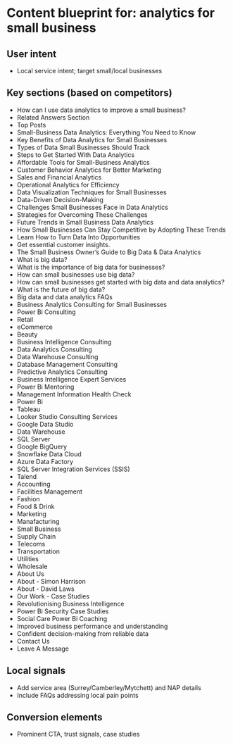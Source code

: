 # Content blueprint for: analytics for small business

## User intent
- Local service intent; target small/local businesses

## Key sections (based on competitors)
- How can I use data analytics to improve a small business?
- Related Answers Section
- Top Posts
- Small-Business Data Analytics: Everything You Need to Know
- Key Benefits of Data Analytics for Small Businesses
- Types of Data Small Businesses Should Track
- Steps to Get Started With Data Analytics
- Affordable Tools for Small-Business Analytics
- Customer Behavior Analytics for Better Marketing
- Sales and Financial Analytics
- Operational Analytics for Efficiency
- Data Visualization Techniques for Small Businesses
- Data-Driven Decision-Making
- Challenges Small Businesses Face in Data Analytics
- Strategies for Overcoming These Challenges
- Future Trends in Small Business Data Analytics
- How Small Businesses Can Stay Competitive by Adopting These Trends
- Learn How to Turn Data Into Opportunities
- Get essential customer insights.
- The Small Business Owner’s Guide to Big Data & Data Analytics
- What is big data?
- What is the importance of big data for businesses?
- How can small businesses use big data?
- How can small businesses get started with big data and data analytics?
- What is the future of big data?
- Big data and data analytics FAQs
- Business Analytics Consulting for Small Businesses
- Power Bi Consulting
- Retail
- eCommerce
- Beauty
- Business Intelligence Consulting
- Data Analytics Consulting
- Data Warehouse Consulting
- Database Management Consulting
- Predictive Analytics Consulting
- Business Intelligence Expert Services
- Power Bi Mentoring
- Management Information Health Check
- Power Bi
- Tableau
- Looker Studio Consulting Services
- Google Data Studio
- Data Warehouse
- SQL Server
- Google BigQuery
- Snowflake Data Cloud
- Azure Data Factory
- SQL Server Integration Services (SSIS)
- Talend
- Accounting
- Facilities Management
- Fashion
- Food & Drink
- Marketing
- Manafacturing
- Small Business
- Supply Chain
- Telecoms
- Transportation
- Utilities
- Wholesale
- About Us
- About - Simon Harrison
- About - David Laws
- Our Work - Case Studies
- Revolutionising Business Intelligence
- Power Bi Security Case Studies
- Social Care Power Bi Coaching
- Improved business performance and understanding
- Confident decision-making from reliable data
- Contact Us
- Leave A Message

## Local signals
- Add service area (Surrey/Camberley/Mytchett) and NAP details
- Include FAQs addressing local pain points

## Conversion elements
- Prominent CTA, trust signals, case studies